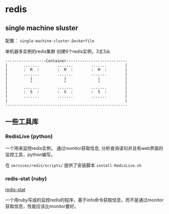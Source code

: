 # redis

## single machine sluster

配置： `single-machine-cluster.Dockerfile`

单机器多实例的redis集群
创建6个redis实例，3主3从

```
------------------Container---------------------------
|       .......        .......        .......        |
|       :  M  :        :  M  :        :  M  :        |
|       .......        .......        .......        |
|          |              |              |           |
|          ^              ^              ^           |
|       .......        .......        .......        |
|       :  S  :        :  S  :        :  S  :        |
|       .......        .......        .......        |
|                                                    | 
------------------------------------------------------
```

## 一些工具库

### RedisLive (python)

一个用来监控redis实例， 通过monitor获取信息, 分析查询语句并且有web界面的监控工具，python编写。

在 `services/redis/scripts/` 提供了安装脚本 `install-RedisLive.sh`

### redis-stat (ruby)

[redis-stat](https://github.com/junegunn/redis-stat)

  一个用ruby写成的监控redis的程序，基于info命令获取信息，而不是通过monitor获取信息，性能应该比monitor要好。
